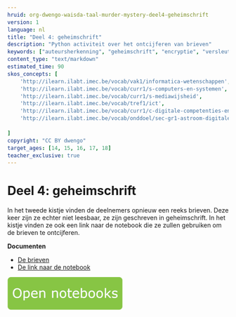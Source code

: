 ```yaml
---
hruid: org-dwengo-waisda-taal-murder-mystery-deel4-geheimschrift
version: 1
language: nl
title: "Deel 4: geheimschrift"
description: "Python activiteit over het ontcijferen van brieven"
keywords: ["auteursherkenning", "geheimschrift", "encryptie", "versleuteling", "Python"]
content_type: "text/markdown"
estimated_time: 90
skos_concepts: [
    'http://ilearn.ilabt.imec.be/vocab/vak1/informatica-wetenschappen', 
    'http://ilearn.ilabt.imec.be/vocab/curr1/s-computers-en-systemen',
    'http://ilearn.ilabt.imec.be/vocab/curr1/s-mediawijsheid',
    'http://ilearn.ilabt.imec.be/vocab/tref1/ict',
    'http://ilearn.ilabt.imec.be/vocab/curr1/c-digitale-competenties-en-mediawijsheid',
    'http://ilearn.ilabt.imec.be/vocab/onddoel/sec-gr1-astroom-digitale-competenties-en-mediawijsheid-4.5',

]
copyright: "CC BY dwengo"
target_ages: [14, 15, 16, 17, 18]
teacher_exclusive: true
---
```


# Deel 4: geheimschrift

In het tweede kistje vinden de deelnemers opnieuw een reeks brieven. Deze keer zijn ze echter niet leesbaar, ze zijn geschreven in geheimschrift. In het kistje vinden ze ook een link naar de notebook die ze zullen gebruiken om de brieven te ontcijferen. 

**Documenten**
* [De brieven](content/Brieven_geheimschrift.pdf)
* [De link naar de notebook](content/Notebook_geheimschrift.pdf)

[![](content/Knop.png "Button")](https://kiks.ilabt.imec.be/hub/spawn?id=waisda_taal_geheimschrift "Basic")

